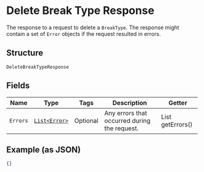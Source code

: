 
# Delete Break Type Response

The response to a request to delete a `BreakType`. The response might contain a set
of `Error` objects if the request resulted in errors.

## Structure

`DeleteBreakTypeResponse`

## Fields

| Name | Type | Tags | Description | Getter |
|  --- | --- | --- | --- | --- |
| `Errors` | [`List<Error>`](/doc/models/error.md) | Optional | Any errors that occurred during the request. | List<Error> getErrors() |

## Example (as JSON)

```json
{}
```

